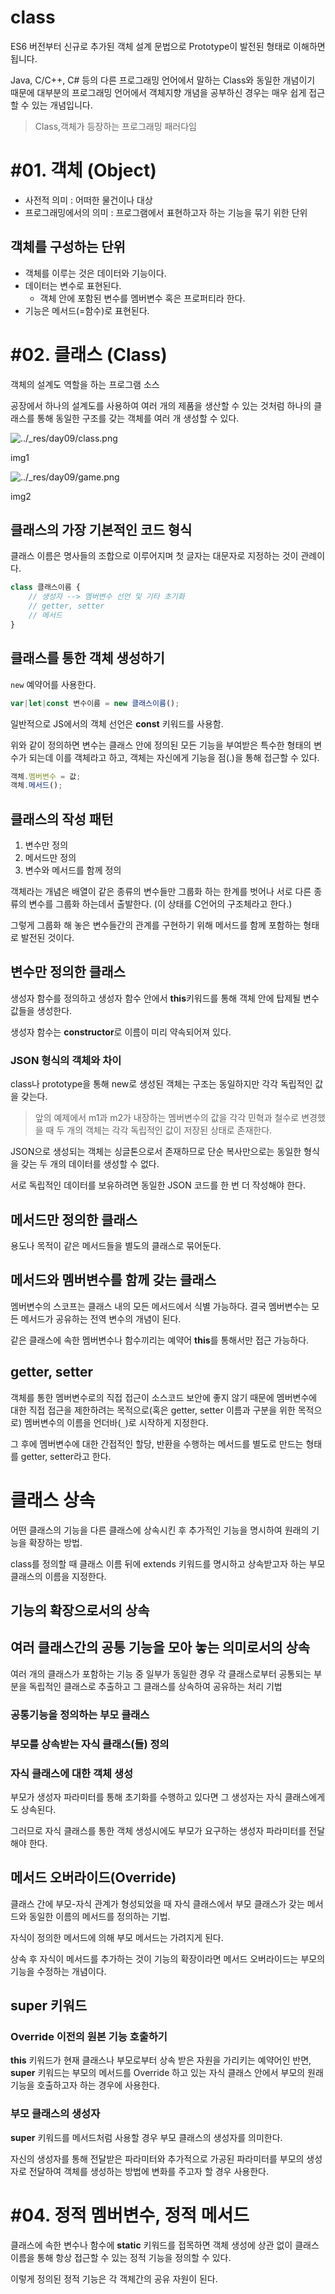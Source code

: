 # class

ES6 버전부터 신규로 추가된 객체 설계 문법으로 Prototype이 발전된 형태로 이해하면 됩니다.

Java, C/C++, C# 등의 다른 프로그래밍 언어에서 말하는 Class와 동일한 개념이기 때문에 대부분의 프로그래밍 언어에서 객체지향 개념을 공부하신 경우는 매우 쉽게 접근할 수 있는 개념입니다.

> Class,객체가 등장하는 프로그래밍 패러다임
> 

# #01. 객체 (Object)

- 사전적 의미 : 어떠한 물건이나 대상
- 프로그래밍에서의 의미 : 프로그램에서 표현하고자 하는 기능을 묶기 위한 단위

## 객체를 구성하는 단위

- 객체를 이루는 것은 데이터와 기능이다.
- 데이터는 변수로 표현된다.
    - 객체 안에 포함된 변수를 멤버변수 혹은 프로퍼티라 한다.
- 기능은 메서드(=함수)로 표현된다.

# #02. 클래스 (Class)

객체의 설계도 역할을 하는 프로그램 소스

공장에서 하나의 설계도를 사용하여 여러 개의 제품을 생산할 수 있는 것처럼 하나의 클래스를 통해 동일한 구조를 갖는 객체를 여러 개 생성할 수 있다.

![../_res/day09/class.png](../_res/day09/class.png)

img1

![../_res/day09/game.png](../_res/day09/game.png)

img2

## 클래스의 가장 기본적인 코드 형식

클래스 이름은 명사들의 조합으로 이루어지며 첫 글자는 대문자로 지정하는 것이 관례이다.

```jsx
class 클래스이름 {
    // 생성자 --> 멤버변수 선언 및 기타 초기화
    // getter, setter
    // 메서드
}

```

## 클래스를 통한 객체 생성하기

`new` 예약어를 사용한다.

```jsx
var|let|const 변수이름 = new 클래스이름();

```

일반적으로 JS에서의 객체 선언은 **const** 키워드를 사용함.

위와 같이 정의하면 변수는 클래스 안에 정의된 모든 기능을 부여받은 특수한 형태의 변수가 되는데 이를 객체라고 하고, 객체는 자신에게 기능을 점(.)을 통해 접근할 수 있다.

```jsx
객체.멤버변수 = 값;
객체.메서드();

```

## 클래스의 작성 패턴

1. 변수만 정의
2. 메서드만 정의
3. 변수와 메서드를 함께 정의

객체라는 개념은 배열이 같은 종류의 변수들만 그룹화 하는 한계를 벗어나 서로 다른 종류의 변수를 그룹화 하는데서 출발한다. (이 상태를 C언어의 구조체라고 한다.)

그렇게 그룹화 해 놓은 변수들간의 관계를 구현하기 위해 메서드를 함께 포함하는 형태로 발전된 것이다.

## 변수만 정의한 클래스

생성자 함수를 정의하고 생성자 함수 안에서 **this**키워드를 통해 객체 안에 탑제될 변수값들을 생성한다.

생성자 함수는 **constructor**로 이름이 미리 약속되어져 있다.



### JSON 형식의 객체와 차이

class나 prototype을 통해 new로 생성된 객체는 구조는 동일하지만 각각 독립적인 값을 갖는다.

> 앞의 예제에서 m1과 m2가 내장하는 멤버변수의 값을 각각 민혁과 철수로 변경했을 때 두 개의 객체는 각각 독립적인 값이 저장된 상태로 존재한다.
> 

JSON으로 생성되는 객체는 싱글톤으로서 존재하므로 단순 복사만으로는 동일한 형식을 갖는 두 개의 데이터를 생성할 수 없다.

서로 독립적인 데이터를 보유하려면 동일한 JSON 코드를 한 번 더 작성해야 한다.

## 메서드만 정의한 클래스

용도나 목적이 같은 메서드들을 별도의 클래스로 묶어둔다.

## 메서드와 멤버변수를 함께 갖는 클래스

멤버변수의 스코프는 클래스 내의 모든 메서드에서 식별 가능하다. 결국 멤버변수는 모든 메서드가 공유하는 전역 변수의 개념이 된다.

같은 클래스에 속한 멤버변수나 함수끼리는 예약어 **this**를 통해서만 접근 가능하다.

## getter, setter

객체를 통한 멤버변수로의 직접 접근이 소스코드 보안에 좋지 않기 때문에 멤버변수에 대한 직접 접근을 제한하려는 목적으로(혹은 getter, setter 이름과 구분을 위한 목적으로) 멤버변수의 이름을 언더바(`_`)로 시작하게 지정한다.

그 후에 멤버변수에 대한 간접적인 할당, 반환을 수행하는 메서드를 별도로 만드는 형태를 getter, setter라고 한다.

# 클래스 상속

어떤 클래스의 기능을 다른 클래스에 상속시킨 후 추가적인 기능을 명시하여 원래의 기능을 확장하는 방법.

class를 정의할 때 클래스 이름 뒤에 extends 키워드를 명시하고 상속받고자 하는 부모 클래스의 이름을 지정한다.

## 기능의 확장으로서의 상속

## 여러 클래스간의 공통 기능을 모아 놓는 의미로서의 상속

여러 개의 클래스가 포함하는 기능 중 일부가 동일한 경우 각 클래스로부터 공통되는 부분을 독립적인 클래스로 추출하고 그 클래스를 상속하여 공유하는 처리 기법

### 공통기능을 정의하는 부모 클래스

### 부모를 상속받는 자식 클래스(들) 정의

### 자식 클래스에 대한 객체 생성

부모가 생성자 파라미터를 통해 초기화를 수행하고 있다면 그 생성자는 자식 클래스에게도 상속된다.

그러므로 자식 클래스를 통한 객체 생성시에도 부모가 요구하는 생성자 파라미터를 전달해야 한다.

## 메서드 오버라이드(Override)

클래스 간에 부모-자식 관계가 형성되었을 때 자식 클래스에서 부모 클래스가 갖는 메서드와 동일한 이름의 메서드를 정의하는 기법.

자식이 정의한 메서드에 의해 부모 메서드는 가려지게 된다.

상속 후 자식이 메서드를 추가하는 것이 기능의 확장이라면 메서드 오버라이드는 부모의 기능을 수정하는 개념이다.

## super 키워드

### Override 이전의 원본 기능 호출하기

**this** 키워드가 현재 클래스나 부모로부터 상속 받은 자원을 가리키는 예약어인 반면, **super** 키워드는 부모의 메서드를 Override 하고 있는 자식 클래스 안에서 부모의 원래 기능을 호출하고자 하는 경우에 사용한다.

### 부모 클래스의 생성자

**super** 키워드를 메서드처럼 사용할 경우 부모 클래스의 생성자를 의미한다.

자신의 생성자를 통해 전달받은 파라미터와 추가적으로 가공된 파라미터를 부모의 생성자로 전달하여 객체를 생성하는 방법에 변화를 주고자 할 경우 사용한다.

# #04. 정적 멤버변수, 정적 메서드

클래스에 속한 변수나 함수에 **static** 키워드를 접목하면 객체 생성에 상관 없이 클래스 이름을 통해 항상 접근할 수 있는 정적 기능을 정의할 수 있다.

이렇게 정의된 정적 기능은 각 객체간의 공유 자원이 된다.
